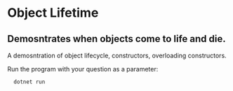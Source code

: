 # Object Lifetime
## Demosntrates when objects come to life and die.

A demosntration of object lifecycle, constructors, overloading constructors.

Run the program with your question as a parameter:
```bash 
  dotnet run 
```
